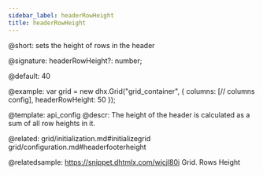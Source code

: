 ```yaml
---
sidebar_label: headerRowHeight
title: headerRowHeight
---          
```


@short: sets the height of rows in the header

@signature: headerRowHeight?: number;

@default: 40

@example: 
var grid = new dhx.Grid("grid_container", {
	columns: [// columns config],
	headerRowHeight: 50
});


@template:	api_config
@descr: 
The height of the header is calculated as a sum of all row heights in it.

@related: grid/initialization.md#initializegrid
grid/configuration.md#headerfooterheight

@relatedsample: https://snippet.dhtmlx.com/wjcjl80i	Grid. Rows Height